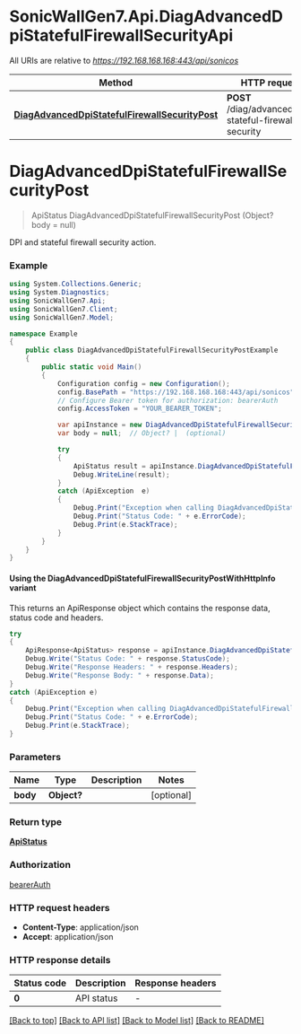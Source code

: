 # SonicWallGen7.Api.DiagAdvancedDpiStatefulFirewallSecurityApi

All URIs are relative to *https://192.168.168.168:443/api/sonicos*

| Method | HTTP request | Description |
|--------|--------------|-------------|
| [**DiagAdvancedDpiStatefulFirewallSecurityPost**](DiagAdvancedDpiStatefulFirewallSecurityApi.md#diagadvanceddpistatefulfirewallsecuritypost) | **POST** /diag/advanced/dpi-stateful-firewall-security |  |

<a id="diagadvanceddpistatefulfirewallsecuritypost"></a>
# **DiagAdvancedDpiStatefulFirewallSecurityPost**
> ApiStatus DiagAdvancedDpiStatefulFirewallSecurityPost (Object? body = null)



DPI and stateful firewall security action.

### Example
```csharp
using System.Collections.Generic;
using System.Diagnostics;
using SonicWallGen7.Api;
using SonicWallGen7.Client;
using SonicWallGen7.Model;

namespace Example
{
    public class DiagAdvancedDpiStatefulFirewallSecurityPostExample
    {
        public static void Main()
        {
            Configuration config = new Configuration();
            config.BasePath = "https://192.168.168.168:443/api/sonicos";
            // Configure Bearer token for authorization: bearerAuth
            config.AccessToken = "YOUR_BEARER_TOKEN";

            var apiInstance = new DiagAdvancedDpiStatefulFirewallSecurityApi(config);
            var body = null;  // Object? |  (optional) 

            try
            {
                ApiStatus result = apiInstance.DiagAdvancedDpiStatefulFirewallSecurityPost(body);
                Debug.WriteLine(result);
            }
            catch (ApiException  e)
            {
                Debug.Print("Exception when calling DiagAdvancedDpiStatefulFirewallSecurityApi.DiagAdvancedDpiStatefulFirewallSecurityPost: " + e.Message);
                Debug.Print("Status Code: " + e.ErrorCode);
                Debug.Print(e.StackTrace);
            }
        }
    }
}
```

#### Using the DiagAdvancedDpiStatefulFirewallSecurityPostWithHttpInfo variant
This returns an ApiResponse object which contains the response data, status code and headers.

```csharp
try
{
    ApiResponse<ApiStatus> response = apiInstance.DiagAdvancedDpiStatefulFirewallSecurityPostWithHttpInfo(body);
    Debug.Write("Status Code: " + response.StatusCode);
    Debug.Write("Response Headers: " + response.Headers);
    Debug.Write("Response Body: " + response.Data);
}
catch (ApiException e)
{
    Debug.Print("Exception when calling DiagAdvancedDpiStatefulFirewallSecurityApi.DiagAdvancedDpiStatefulFirewallSecurityPostWithHttpInfo: " + e.Message);
    Debug.Print("Status Code: " + e.ErrorCode);
    Debug.Print(e.StackTrace);
}
```

### Parameters

| Name | Type | Description | Notes |
|------|------|-------------|-------|
| **body** | **Object?** |  | [optional]  |

### Return type

[**ApiStatus**](ApiStatus.md)

### Authorization

[bearerAuth](../README.md#bearerAuth)

### HTTP request headers

 - **Content-Type**: application/json
 - **Accept**: application/json


### HTTP response details
| Status code | Description | Response headers |
|-------------|-------------|------------------|
| **0** | API status |  -  |

[[Back to top]](#) [[Back to API list]](../README.md#documentation-for-api-endpoints) [[Back to Model list]](../README.md#documentation-for-models) [[Back to README]](../README.md)

